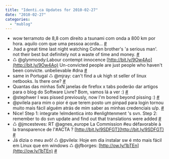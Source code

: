 ```yaml
---
title: "Identi.ca Updates for 2010-02-27"
date: "2010-02-27"
categories: 
  - "mublog"
---
```


- wow terramoto de 8,8 com direito a tsunami com onda a 800 km por hora. aquilo com que uma pessoa acorda... [#](http://identi.ca/notice/23235121)
- .had a great time last night watching Cohen brother's 'a serious man'. not their best but definitely not a waste of time and money. [#](http://identi.ca/notice/23235751)
- ♺ @glynmoody:Labour contempt innocence [http://bit.ly/9Ow4Ao](http://bit.ly/9Ow4Ao) Un-convicted people are just people who haven't been convicte. unbelievable #dna [#](http://identi.ca/notice/23235900)
- same in Portugal ♺ @mjray: can't find a uk high st seller of linux netbooks. Is there one? [#](http://identi.ca/notice/23236033)
- Quantas das minhas 5xN janelas de firefox x tabs poderão dar artigos para o blog do Software Livre? Bom, vamos lá a ver :) [#](http://identi.ca/notice/23238655)
- @stephwer I was pissed previously, now I'm bored beyond pissing :) [#](http://identi.ca/notice/23241089)
- @pvilela para mim o pior é que terem posto um pinpad para login tornou muito mais fácil alguém atrás de mim saber as minhas credenciais u/p. [#](http://identi.ca/notice/23245598)
- Nice! Step 1: integrate !elmdentica into #enlightenment 's svn. Step 2: remember to do svn update and find out that translations were added [#](http://identi.ca/notice/23274183)
- ♺ @jmcesteves: RT @agnes\_europe La Commission #eu défavorable à la transparence de l'#ACTA ? [http://bit.ly/9SDFGT](http://bit.ly/9SDFGT) [#](http://identi.ca/notice/23281925)
- Já dizia o meu avô! ♺ @pvilela: Hoje em dia instalar sw é mto mais fácil em Linux que em windows ♺ @jfborges: [http://ow.ly/1bTEn](http://ow.ly/1bTEn) [#](http://identi.ca/notice/23281962)
